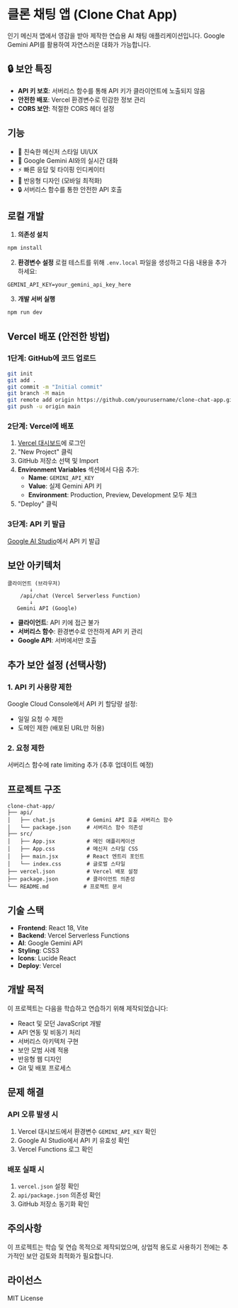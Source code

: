 # 클론 채팅 앱 (Clone Chat App)

인기 메신저 앱에서 영감을 받아 제작한 연습용 AI 채팅 애플리케이션입니다. Google Gemini API를 활용하여 자연스러운 대화가 가능합니다.

## 🔒 보안 특징

- **API 키 보호**: 서버리스 함수를 통해 API 키가 클라이언트에 노출되지 않음
- **안전한 배포**: Vercel 환경변수로 민감한 정보 관리
- **CORS 보안**: 적절한 CORS 헤더 설정

## 기능

- 📱 친숙한 메신저 스타일 UI/UX
- 🤖 Google Gemini AI와의 실시간 대화
- ⚡ 빠른 응답 및 타이핑 인디케이터
- 📱 반응형 디자인 (모바일 최적화)
- 🔒 서버리스 함수를 통한 안전한 API 호출

## 로컬 개발

1. **의존성 설치**
```bash
npm install
```

2. **환경변수 설정**
로컬 테스트를 위해 `.env.local` 파일을 생성하고 다음 내용을 추가하세요:
```
GEMINI_API_KEY=your_gemini_api_key_here
```

3. **개발 서버 실행**
```bash
npm run dev
```

## Vercel 배포 (안전한 방법)

### 1단계: GitHub에 코드 업로드
```bash
git init
git add .
git commit -m "Initial commit"
git branch -M main
git remote add origin https://github.com/yourusername/clone-chat-app.git
git push -u origin main
```

### 2단계: Vercel에 배포
1. [Vercel 대시보드](https://vercel.com/dashboard)에 로그인
2. "New Project" 클릭
3. GitHub 저장소 선택 및 Import
4. **Environment Variables** 섹션에서 다음 추가:
   - **Name**: `GEMINI_API_KEY`
   - **Value**: 실제 Gemini API 키
   - **Environment**: Production, Preview, Development 모두 체크
5. "Deploy" 클릭

### 3단계: API 키 발급
[Google AI Studio](https://makersuite.google.com/app/apikey)에서 API 키 발급

## 보안 아키텍처

```
클라이언트 (브라우저)
       ↓
    /api/chat (Vercel Serverless Function)
       ↓
   Gemini API (Google)
```

- **클라이언트**: API 키에 접근 불가
- **서버리스 함수**: 환경변수로 안전하게 API 키 관리
- **Google API**: 서버에서만 호출

## 추가 보안 설정 (선택사항)

### 1. API 키 사용량 제한
Google Cloud Console에서 API 키 할당량 설정:
- 일일 요청 수 제한
- 도메인 제한 (배포된 URL만 허용)

### 2. 요청 제한
서버리스 함수에 rate limiting 추가 (추후 업데이트 예정)

## 프로젝트 구조

```
clone-chat-app/
├── api/
│   ├── chat.js          # Gemini API 호출 서버리스 함수
│   └── package.json     # 서버리스 함수 의존성
├── src/
│   ├── App.jsx          # 메인 애플리케이션
│   ├── App.css          # 메신저 스타일 CSS
│   ├── main.jsx         # React 엔트리 포인트
│   └── index.css        # 글로벌 스타일
├── vercel.json          # Vercel 배포 설정
├── package.json         # 클라이언트 의존성
└── README.md           # 프로젝트 문서
```

## 기술 스택

- **Frontend**: React 18, Vite
- **Backend**: Vercel Serverless Functions
- **AI**: Google Gemini API
- **Styling**: CSS3
- **Icons**: Lucide React
- **Deploy**: Vercel

## 개발 목적

이 프로젝트는 다음을 학습하고 연습하기 위해 제작되었습니다:
- React 및 모던 JavaScript 개발
- API 연동 및 비동기 처리
- 서버리스 아키텍처 구현
- 보안 모범 사례 적용
- 반응형 웹 디자인
- Git 및 배포 프로세스

## 문제 해결

### API 오류 발생 시
1. Vercel 대시보드에서 환경변수 `GEMINI_API_KEY` 확인
2. Google AI Studio에서 API 키 유효성 확인
3. Vercel Functions 로그 확인

### 배포 실패 시
1. `vercel.json` 설정 확인
2. `api/package.json` 의존성 확인
3. GitHub 저장소 동기화 확인

## 주의사항

이 프로젝트는 학습 및 연습 목적으로 제작되었으며, 상업적 용도로 사용하기 전에는 추가적인 보안 검토와 최적화가 필요합니다.

## 라이선스

MIT License 